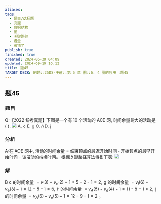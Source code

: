 ```yaml
---
aliases: 
tags:
  - 题目/选择题
  - 真题
  - 数据结构
  - 图
  - 关键路径
  - 概念
  - 做错了
publish: true
finished: true
created: 2024-05-30 04:09
updated: 2024-09-10 10:12
title: 题45
TARGET DECK: 刷题::25DS-王道::第 6 章 图::6. 4 图的应用::题45
---
```

## 题45
### 题目
Q:【2022 统考真题】下图是一个有 10 个活动的 AOE 网, 时间余量最大的活动是 ( ).
![](https://img.hwenyi.live/202405291147189.webp)
A. $\mathrm{c}$ 
B. $\mathrm{g}$ 
C. $h$ 
D. $\mathrm{j}$
### 分析
A:在 AOE 网中, 活动的时间余量 = 结束顶点的最迟开始时间 - 开始顶点的最早开始时间 - 该活动的持续时间。
根据关键路径算法得到下表:
![](https://img.hwenyi.live/202409101816812.webp)
### 解
B
$\mathrm{c}$ 的时间余量 $= v\left( 3\right) - {v}_{\mathrm{e}}\left( 2\right) - 1 = 5 - 2 - 1 = 2,\mathrm{\;g}$ 的时间余量 $= {v}_{l}\left( 6\right) - {v}_{\mathrm{e}}\left( 3\right) - 1 = {12} - 5 - 1 = 6,\mathrm{\;h}$ 的时间余量 $= {v}_{A}\left( 5\right) - {v}_{e}\left( 4\right) - 1 = {11} - 8 - 1 = 2,\mathrm{\;j}$ 的时间余量 $= {v}_{A}\left( 6\right) - {v}_{e}\left( 5\right) - 1 = {12} - 9 - 1 = 2$ 。
<!--ID: 1726632849508-->


 